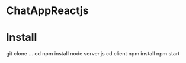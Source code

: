 # ChatAppReactjs
# Install

git clone ...
cd 
npm install
node server.js
cd client
npm install
npm start